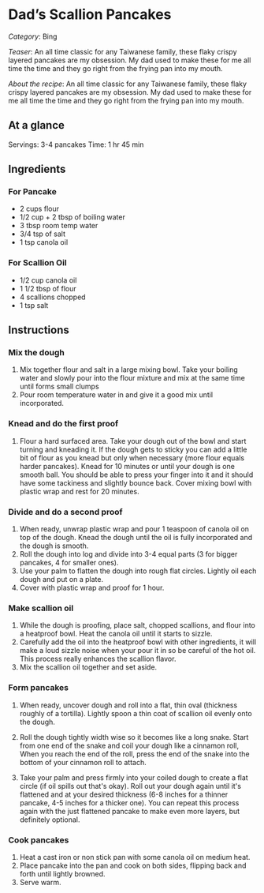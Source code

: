 # Dad’s Scallion Pancakes
*Category*: Bing

*Teaser*: An all time classic for any Taiwanese family, these flaky crispy layered pancakes are my obsession. My dad used to make these for me all time the time and they go right from the frying pan into my mouth.

*About the recipe*: An all time classic for any Taiwanese family, these flaky crispy layered pancakes are my obsession. My dad used to make these for me all time the time and they go right from the frying pan into my mouth.

## At a glance
Servings: 3-4 pancakes
Time: 1 hr 45 min

## Ingredients

### For Pancake
- 2 cups flour
- 1/2 cup + 2 tbsp of boiling water
- 3 tbsp room temp water
- 3/4 tsp of salt
- 1 tsp canola oil


### For Scallion Oil

- 1/2 cup canola oil
- 1 1/2 tbsp of flour
- 4 scallions chopped
- 1 tsp salt

## Instructions

### Mix the dough
1. Mix together flour and salt in a large mixing bowl. Take your boiling water and slowly pour into the flour mixture and mix at the same time until forms small clumps
2. Pour room temperature water in and give it a good mix until incorporated.

### Knead and do the first proof
1. Flour a hard surfaced area. Take your dough out of the bowl and start turning and kneading it. If the dough gets to sticky you can add a little bit of flour as you knead but only when necessary (more flour equals harder pancakes). Knead for 10 minutes or until your dough is one smooth ball. You should be able to press your finger into it and it should have some tackiness and slightly bounce back. Cover mixing bowl with plastic wrap and rest for 20 minutes.

### Divide and do a second proof
1. When ready, unwrap plastic wrap and pour 1 teaspoon of canola oil on top of the dough. Knead the dough until the oil is fully incorporated and the dough is smooth.
2. Roll the dough into log and divide into 3-4 equal parts (3 for bigger pancakes, 4 for smaller ones).
3. Use your palm to flatten the dough into rough flat circles. Lightly oil each dough and put on a plate.
4. Cover with plastic wrap and proof for 1 hour.

### Make scallion oil
1. While the dough is proofing, place salt, chopped scallions, and flour into a heatproof bowl. Heat the canola oil until it starts to sizzle.
2. Carefully add the oil into the heatproof bowl with other ingredients, it will make a loud sizzle noise when your pour it in so be careful of the hot oil. This process really enhances the scallion flavor.
3. Mix the scallion oil together and set aside.

### Form pancakes
1. When ready, uncover dough and roll into a flat, thin oval (thickness roughly of a tortilla). Lightly spoon a thin coat of scallion oil evenly onto the dough.

2. Roll the dough tightly width wise so it becomes like a long snake. Start from one end of the snake and coil your dough like a cinnamon roll, When you reach the end of the roll, press the end of the snake into the bottom of your cinnamon roll to attach.

3. Take your palm and press firmly into your coiled dough to create a flat circle (if oil spills out that's okay). Roll out your dough again until it's flattened and at your desired thickness (6-8 inches for a thinner pancake, 4-5 inches for a thicker one). You can repeat this process again with the just flattened pancake to make even more layers, but definitely optional.

### Cook pancakes
1. Heat a cast iron or non stick pan with some canola oil on medium heat.
2. Place pancake into the pan and cook on both sides, flipping back and forth until lightly browned.
3. Serve warm.